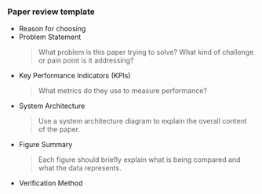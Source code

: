 ### Paper review template
- Reason for choosing
- Problem Statement
  > What problem is this paper trying to solve? What kind of challenge or pain point is it addressing?
- Key Performance Indicators (KPIs)
  > What metrics do they use to measure performance?
- System Architecture
  > Use a system architecture diagram to explain the overall content of the paper.
- Figure Summary
  > Each figure should briefly explain what is being compared and what the data represents.
- Verification Method
